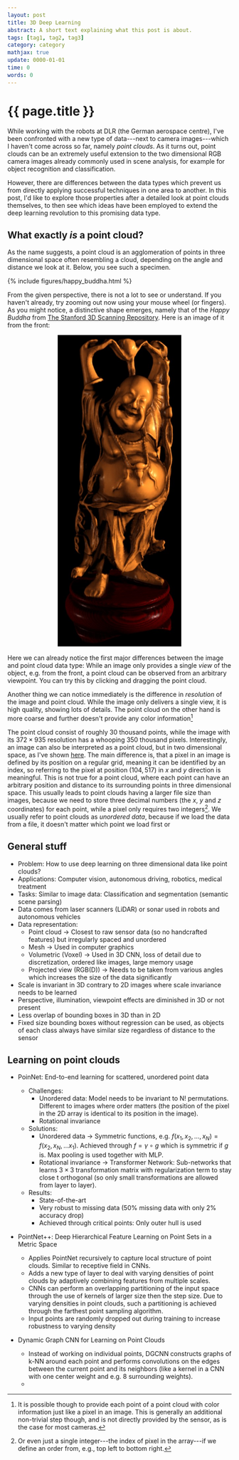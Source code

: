 ```yaml
---
layout: post
title: 3D Deep Learning
abstract: A short text explaining what this post is about.
tags: [tag1, tag2, tag3]
category: category
mathjax: true
update: 0000-01-01 
time: 0
words: 0
---
```


# {{ page.title }}

While working with the robots at DLR (the German aerospace centre), I've been confronted with a new type of data---next to camera images---which I haven't come across so far, namely _point clouds_. As it turns out, point clouds can be an extremely useful extension to the two dimensional RGB camera images already commonly used in scene analysis, for example for object recognition and classification.

However, there are differences between the data types which prevent us from directly applying successful techniques in one area to another. In this post, I'd like to explore those properties after a detailed look at point clouds themselves, to then see which ideas have been employed to extend the deep learning revolution to this promising data type.

## What exactly _is_ a point cloud?

As the name suggests, a point cloud is an agglomeration of points in three dimensional space often resembling a cloud, depending on the angle and distance we look at it. Below, you see such a specimen.

{% include figures/happy_buddha.html %}

From the given perspective, there is not a lot to see or understand. If you haven't already, try zooming out now using your mouse wheel (or fingers). As you might notice, a distinctive shape emerges, namely that of the _Happy Buddha_ from [The Stanford 3D Scanning Repository](http://graphics.stanford.edu/data/3Dscanrep/). Here is an image of it from the front:

<div style="text-align:center;">
  <img src="/images/happy_buddha.jpg" style="max-height:700px">
</div>

Here we can already notice the first major differences between the image and point cloud data type: While an image only provides a single _view_ of the object, e.g. from the front, a point cloud can be observed from an arbitrary viewpoint. You can try this by clicking and dragging the point cloud.

Another thing we can notice immediately is the difference in _resolution_ of the image and point cloud. While the image only delivers a single view, it is high quality, showing lots of details. The point cloud on the other hand is more coarse and further doesn't provide any color information[^1]

[^1]: It is possible though to provide each point of a point cloud with color information just like a pixel in an image. This is generally an additional non-trivial step though, and is not directly provided by the sensor, as is the case for most cameras.

The point cloud consist of roughly 30 thousand points, while the image with its $372\times 935$ resolution has a whooping 350 thousand pixels. Interestingly, an image can also be interpreted as a point cloud, but in two dimensional space, as I've shown [here](https://hummat.github.io/learning/2020/07/17/a-sense-of-uncertainty.html#excursus-images). The main difference is, that a pixel in an image is defined by its position on a regular grid, meaning it can be identified by an index, so referring to the pixel at position $(104,517)$ in $x$ and $y$ direction is meaningful. This is not true for a point cloud, where each point can have an arbitrary position and distance to its surrounding points in three dimensional space. This usually leads to point clouds having a larger file size than images, because we need to store three decimal numbers (the $x$, $y$ and $z$ coordinates) for each point, while a pixel only requires two integers[^2]. We usually refer to point clouds as _unordered data_, because if we load the data from a file, it doesn't matter which point we load first or

[^2]: Or even just a single integer---the index of pixel in the array---if we define an order from, e.g., top left to bottom right.

## General stuff

* Problem: How to use deep learning on three dimensional data like point clouds?
* Applications: Computer vision, autonomous driving, robotics, medical treatment
* Tasks: Similar to image data: Classification and segmentation (semantic scene parsing)
* Data comes from laser scanners (LiDAR) or sonar used in robots and autonomous vehicles
* Data representation:
  * Point cloud -> Closest to raw sensor data (so no handcrafted features) but irregularly spaced and unordered
  * Mesh -> Used in computer graphics
  * Volumetric (Voxel) -> Used in 3D CNN, loss of detail due to discretization, ordered like images, large memory usage
  * Projected view (RGB(D)) -> Needs to be taken from various angles which increases the size of the data significantly
* Scale is invariant in 3D contrary to 2D images where scale invariance needs to be learned
* Perspective, illumination, viewpoint effects are diminished in 3D or not present
* Less overlap of bounding boxes in 3D than in 2D
* Fixed size bounding boxes without regression can be used, as objects of each class always have similar size regardless of distance to the sensor

## Learning on point clouds

* PoinNet: End-to-end learning for scattered, unordered point data
  * Challenges:
    * Unordered data: Model needs to be invariant to N! permutations. Different to images where order matters (the position of the pixel in the 2D array is identical to its position in the image).
    * Rotational invariance
  * Solutions:
    * Unordered data -> Symmetric functions, e.g. $f(x_1, x_2,...,x_N)=f(x_2,x_N,...x_1)$. Achieved through $f=\gamma\circ g$ which is symmetric if $g$ is. Max pooling is used together with MLP.
    * Rotational invariance -> Transformer Network: Sub-networks that learns $3\times3$ transformation matrix with regularization term to stay close t orthogonal (so only small transformations are allowed from layer to layer).
  * Results:
    * State-of-the-art
    * Very robust to missing data (50% missing data with only 2% accuracy drop)
    * Achieved through critical points: Only outer hull is used
* PointNet++: Deep Hierarchical Feature Learning on Point Sets in a Metric Space
  * Applies PointNet recursively to capture local structure of point clouds. Similar to receptive field in CNNs.
  * Adds a new type of layer to deal with varying densities of point clouds by adaptively combining features from multiple scales.
  * CNNs can perform an overlapping partitioning of the input space through the use of kernels of larger size then the step size. Due to varying densities in point clouds, such a partitioning is achieved through the farthest point sampling algorithm.
  * Input points are randomly dropped out during training to increase robustness to varying density

* Dynamic Graph CNN for Learning on Point Clouds
  * Instead of working on individual points, DGCNN constructs graphs of k-NN around each point and performs convolutions on the edges between the current point and its neighbors (like a kernel in a CNN with one center weight and e.g. 8 surrounding weights).
  * 